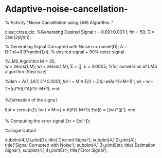 # Adaptive-noise-cancellation-
% Activity "Noise Cancellation using LMS Algorithm.."

clear;close;clc;
%Generating Desired Signal
t = 0.001:0.001:1;
fm = 50;
D = 2*sin(2*pi*fm*t);

% Generating Signal Corrupted with Noise
n = numel(D);
A = D(1:n)+0.9*randn(1,n);      % desired signal + 90% noise signal

%LMS Algorithm
M = 25;   
w = zeros(1,M);
wi = zeros(1,M);
E = [];
u = 0.0005;   %for conversion of LMS algorithm (Step size)

%den = A(1,:)*A(1,:)'+0.0001;
for i = M:n
    E(i) = D(i)-wi*A(i:-1:i-M+1)';
    wi = wi+ 2*(u)*E(i)*A(i:-1:i-M+1);
end

 %Estimation of the signa
l
 
 Est = zeros(n,1);
 for i = M:n
     j = A(i:-1:i-M+1);
     Est(i) = ((wi)*(j)');
 end
 
 % Computing the error signal
 Err = Est'-D;
 
 %singal Output
 
 subplot(4,1,1),plot(D);
 title('Desired Signal');
 subplot(4,1,2),plot(A);
 title('Signal Corrupted with Noise');
 subplot(4,1,3),plot(Est);
 title('Estimation Signal');
 subplot(4,1,4),plot(Err);
 title('Error Signal');
 
